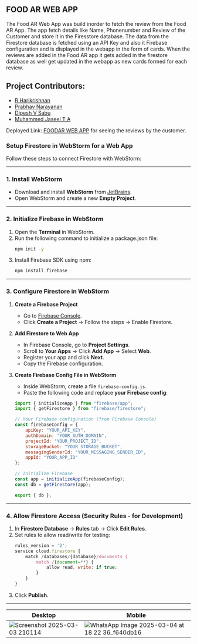## FOOD AR WEB APP
The Food AR Web App was build inorder to fetch the review from the Food AR App. The app fetch details like Name, Phonenumber and Review of the Customer and store it in the Firesstore database. The data from the Firestore database is fetched using an API Key and also it Firebase configuration and is displayed in the webapp in the form of cards. When the reviews are added in the Food AR app it gets added in the firestore database as well get updated in the webapp as new cards formed for each review.

## Project Contributors:
- [R Harikrishnan](https://github.com/harikrishnan669)
- [Prabhav Narayanan](https://github.com/Prabhav04)
- [Dipesh V Sabu](https://github.com/tanx314)
- [Muhammed Jaseel T A](https://github.com/Jaseel29)

Deployed Link: [FOODAR WEB APP](https://harikrishnan669.github.io/FoodAR-Owner/) for seeing the reviews by the customer.

### **Setup Firestore in WebStorm for a Web App**  

Follow these steps to connect Firestore with WebStorm:  

---

### **1. Install WebStorm**  
- Download and install **WebStorm** from [JetBrains](https://www.jetbrains.com/webstorm/download/).  
- Open WebStorm and create a new **Empty Project**.  

---

### **2. Initialize Firebase in WebStorm**  
1. Open the **Terminal** in WebStorm.  
2. Run the following command to initialize a package.json file:  
   ```sh
   npm init -y
   ```  
3. Install Firebase SDK using npm:  
   ```sh
   npm install firebase  
   ```

---

### **3. Configure Firestore in WebStorm**  
1. **Create a Firebase Project**  
   - Go to [Firebase Console](https://console.firebase.google.com/).  
   - Click **Create a Project** → Follow the steps → Enable Firestore.  

2. **Add Firestore to Web App**  
   - In Firebase Console, go to **Project Settings**.  
   - Scroll to **Your Apps** → Click **Add App** → Select **Web**.  
   - Register your app and click **Next**.  
   - Copy the Firebase configuration.  

3. **Create Firebase Config File in WebStorm**  
   - Inside WebStorm, create a file `firebase-config.js`.  
   - Paste the following code and replace **your Firebase config**:  

   ```javascript
   import { initializeApp } from "firebase/app";
   import { getFirestore } from "firebase/firestore";

   // Your Firebase configuration (from Firebase Console)
   const firebaseConfig = {
       apiKey: "YOUR_API_KEY",
       authDomain: "YOUR_AUTH_DOMAIN",
       projectId: "YOUR_PROJECT_ID",
       storageBucket: "YOUR_STORAGE_BUCKET",
       messagingSenderId: "YOUR_MESSAGING_SENDER_ID",
       appId: "YOUR_APP_ID"
   };

   // Initialize Firebase
   const app = initializeApp(firebaseConfig);
   const db = getFirestore(app);

   export { db };
   ```

---

### **4. Allow Firestore Access (Security Rules - for Development)**  
1. In **Firestore Database** → **Rules** tab → Click **Edit Rules**.  
2. Set rules to allow read/write for testing:  
   ```javascript
   rules_version = '2';
   service cloud.firestore {
       match /databases/{database}/documents {
           match /{document=**} {
               allow read, write: if true;
           }
       }
   }
   ```
3. Click **Publish**.  

---
| Desktop| Mobile |
|--|--|
|![Screenshot 2025-03-03 210114](https://github.com/user-attachments/assets/677214eb-2a83-40a1-9b5d-c940223443be)|![WhatsApp Image 2025-03-04 at 18 22 36_f640db16](https://github.com/user-attachments/assets/ef1c0cb2-d854-425b-8f24-db5aa9bd28dc)|

